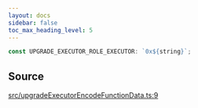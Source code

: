 ```yaml
---
layout: docs
sidebar: false
toc_max_heading_level: 5
---
```


```ts
const UPGRADE_EXECUTOR_ROLE_EXECUTOR: `0x${string}`;
```

## Source

[src/upgradeExecutorEncodeFunctionData.ts:9](https://github.com/OffchainLabs/arbitrum-orbit-sdk/blob/27c24d61cdc7e62a81af29bd04f39d5a3549ecb3/src/upgradeExecutorEncodeFunctionData.ts#L9)
